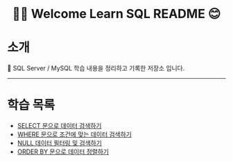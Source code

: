 <div align="center">
</br>

# 🖐🏻 Welcome Learn SQL README 😊

</div align="center">


# 소개

📂 SQL Server / MySQL 학습 내용을 정리하고 기록한 저장소 입니다.  

---
 
# 학습 목록
- [SELECT 문으로 데이터 검색하기](./LearnSQLs/SELECT.md)
- [WHERE 문으로 조건에 맞는 데이터 검색하기](./LearnSQLs/WHERE.md)
- [NULL 데이터 필터링 및 검색하기](./LearnSQLs/NULL_Data_Search.md)
- [ORDER BY 문으로 데이터 정렬하기](./LearnSQLs/ORDER_BY.md)